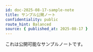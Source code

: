 ```yaml
---
id: doc-2025-08-17-sample-note
title: サンプル公開ノート
confidentiality: public
route_hint: Balanced
source: { published_at: 2025-08-17 }
---
```


これは公開可能なサンプルノートです。
